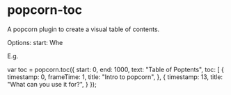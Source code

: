 popcorn-toc
=======

A popcorn plugin to create a visual table of contents.

Options:
	start: Whe


E.g.

var toc = popcorn.toc({
	start: 0,
	end: 1000,
	text: "Table of Poptents",
	toc: [
	  {
	    timestamp: 0,
	    frameTime: 1,
	    title: "Intro to popcorn",
	  },
	  {
	    timestamp: 13,
	    title: "What can you use it for?",
	  }
});